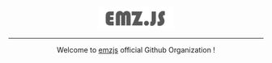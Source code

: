 <!-- align="center" -->
<div align="center">
<img src="https://raw.githubusercontent.com/emzjs/.github/main/profile/banner.png" height="45px">
  
-------
  
Welcome to [emzjs](https://npmjs.com/emz) official Github Organization !
</div>
